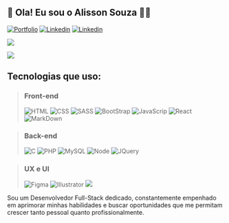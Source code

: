 ## 👋 Ola! Eu sou o Alisson Souza 🧑‍💻

[![Portfolio](https://img.shields.io/website?label=Portifolio&style=for-the-badge&url=http://alissonsouza.rf.gd/)](http://alissonsouza.rf.gd/)
[![Linkedin](https://img.shields.io/badge/LinkedIn-0077B5?style=for-the-badge&logo=linkedin&logoColor=white)](http://alissonsouza.rf.gd/)
[![Linkedin](https://img.shields.io/badge/Instagram-E4405F?style=for-the-badge&logo=instagram&logoColor=white)](https://www.instagram.com/alissonsilveiras/)

<p align="left">

<img align="center"
src="https://github-readme-stats.vercel.app/api?username=alisson1228&show_icons=true&theme=tokyonight"/>
      
<img align="center" src="https://github-readme-stats.vercel.app/api/top-langs/?username=alisson1228&layout=compact&theme=tokyonight"/>

</p>

## Tecnologias que uso:

> ### Front-end
>
> ![HTML](https://img.shields.io/badge/HTML5-E34F26?style=for-the-badge&logo=html5&logoColor=white)
![CSS](https://img.shields.io/badge/CSS3-1572B6?style=for-the-badge&logo=css3&logoColor=white)
![SASS](https://img.shields.io/badge/Sass-CC6699?style=for-the-badge&logo=sass&logoColor=white)
![BootStrap](https://img.shields.io/badge/Bootstrap-563D7C?style=for-the-badge&logo=bootstrap&logoColor=white)
![JavaScrip](https://img.shields.io/badge/JavaScript-323330?style=for-the-badge&logo=javascript&logoColor=F7DF1E)
![React](https://img.shields.io/badge/React-20232A?style=for-the-badge&logo=react&logoColor=61DAFB)
![MarkDown](https://img.shields.io/badge/Markdown-000000?style=for-the-badge&logo=markdown&logoColor=white)

> ### Back-end
>
> ![C](https://img.shields.io/badge/C-00599C?style=for-the-badge&logo=c&logoColor=white)
![PHP](https://img.shields.io/badge/PHP-777BB4?style=for-the-badge&logo=php&logoColor=white)
![MySQL](https://img.shields.io/badge/MySQL-005C84?style=for-the-badge&logo=mysql&logoColor=white)
![Node](https://img.shields.io/badge/Node.js-43853D?style=for-the-badge&logo=node.js&logoColor=white)
![JQuery](https://img.shields.io/badge/jQuery-0769AD?style=for-the-badge&logo=jquery&logoColor=white)

> ### UX e UI
>
> ![Figma](https://img.shields.io/badge/Figma-F24E1E?style=for-the-badge&logo=figma&logoColor=white)
![Illustrator](https://img.shields.io/badge/Adobe%20Illustrator-FF9A00?style=for-the-badge&logo=adobe%20illustrator&logoColor=white)
![](https://img.shields.io/badge/Adobe%20Photoshop-31A8FF?style=for-the-badge&logo=Adobe%20Photoshop&logoColor=black)



Sou um Desenvolvedor Full-Stack dedicado, constantemente empenhado em aprimorar minhas habilidades e buscar oportunidades que me permitam crescer tanto pessoal quanto profissionalmente.
